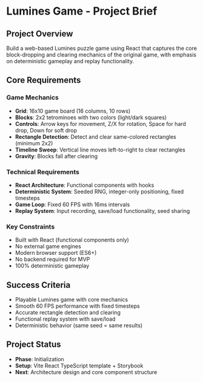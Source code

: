 # Lumines Game - Project Brief

## Project Overview
Build a web-based Lumines puzzle game using React that captures the core block-dropping and clearing mechanics of the original game, with emphasis on deterministic gameplay and replay functionality.

## Core Requirements

### Game Mechanics
- **Grid**: 16x10 game board (16 columns, 10 rows)
- **Blocks**: 2x2 tetrominoes with two colors (light/dark squares)
- **Controls**: Arrow keys for movement, Z/X for rotation, Space for hard drop, Down for soft drop
- **Rectangle Detection**: Detect and clear same-colored rectangles (minimum 2x2)
- **Timeline Sweep**: Vertical line moves left-to-right to clear rectangles
- **Gravity**: Blocks fall after clearing

### Technical Requirements
- **React Architecture**: Functional components with hooks
- **Deterministic System**: Seeded RNG, integer-only positioning, fixed timesteps
- **Game Loop**: Fixed 60 FPS with 16ms intervals
- **Replay System**: Input recording, save/load functionality, seed sharing

### Key Constraints
- Built with React (functional components only)
- No external game engines
- Modern browser support (ES6+)
- No backend required for MVP
- 100% deterministic gameplay

## Success Criteria
- Playable Lumines game with core mechanics
- Smooth 60 FPS performance with fixed timesteps
- Accurate rectangle detection and clearing
- Functional replay system with save/load
- Deterministic behavior (same seed = same results)

## Project Status
- **Phase**: Initialization
- **Setup**: Vite React TypeScript template + Storybook
- **Next**: Architecture design and core component structure 